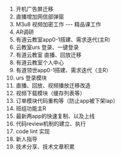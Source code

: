 1. 开机广告屏迁移
2. 直播增加网信部弹窗
3. M3u8 视频加密工作 --- 精品课工作
4. AR调研
5. 有道云教室app0-1搭建、需求迭代(主R)
6. 云教室urs 登录、一键登录
7. 有道云教室 直播、回放迁移
8. 有道云教室个人中心
9. 有道领世app0-1搭建、需求迭代（主R）
10. urs 登录模块
11. 直播、回放、视频播放迁移改造
12. 视频下载模块（缓存列表等）
13. 订单模块代码重构等（防止app被下架iap）
14. 班组功能主R
15. 最新两app的快速复制、以及上线
16. 代码review机制的建立、执行
17. code lint 实现
18. 新人指导
19. 技术分享、技术文章积累